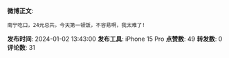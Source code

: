 **微博正文**: 
```
南宁吃口，24元总共。今天第一顿饭，不容易啊，我太难了!
```
**发布时间**: 2024-01-02 13:43:00
**发布工具**: iPhone 15 Pro
**点赞数**: 49
**转发数**: 0
**评论数**: 31

